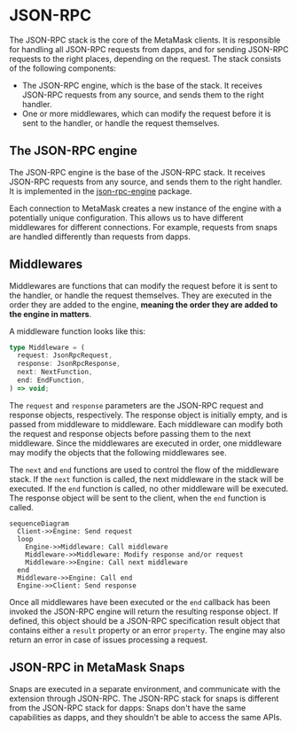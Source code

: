 # JSON-RPC

The JSON-RPC stack is the core of the MetaMask clients. It is responsible for
handling all JSON-RPC requests from dapps, and for sending JSON-RPC requests to
the right places, depending on the request. The stack consists of the following
components:

- The JSON-RPC engine, which is the base of the stack. It receives JSON-RPC
  requests from any source, and sends them to the right handler.
- One or more middlewares, which can modify the request before it is sent to the
  handler, or handle the request themselves.

## The JSON-RPC engine

The JSON-RPC engine is the base of the JSON-RPC stack. It receives JSON-RPC
requests from any source, and sends them to the right handler. It is
implemented in the [json-rpc-engine] package.

Each connection to MetaMask creates a new instance of the engine with a
potentially unique configuration. This allows us to have different middlewares
for different connections. For example, requests from snaps are handled
differently than requests from dapps.

## Middlewares

Middlewares are functions that can modify the request before it is sent to the
handler, or handle the request themselves. They are executed in the order they
are added to the engine, **meaning the order they are added to the engine in
matters**.

A middleware function looks like this:

```ts
type Middleware = (
  request: JsonRpcRequest,
  response: JsonRpcResponse,
  next: NextFunction,
  end: EndFunction,
) => void;
```

The `request` and `response` parameters are the JSON-RPC request and response
objects, respectively. The response object is initially empty, and is passed
from middleware to middleware. Each middleware can modify both the request and
response objects before passing them to the next middleware. Since the
middlewares are executed in order, one middleware may modify the objects that
the following middlewares see.

The `next` and `end` functions are used to control the flow of the middleware
stack. If the `next` function is called, the next middleware in the stack will
be executed. If the `end` function is called, no other middleware will be
executed. The response object will be sent to the client, when the `end`
function is called.

```mermaid
sequenceDiagram
  Client->>Engine: Send request
  loop
    Engine->>Middleware: Call middleware
    Middleware->>Middleware: Modify response and/or request
    Middleware->>Engine: Call next middleware
  end
  Middleware->>Engine: Call end
  Engine->>Client: Send response
```

Once all middlewares have been executed or the `end` callback has been invoked
the JSON-RPC engine will return the resulting response object. If defined, this
object should be a JSON-RPC specification result object that contains either a
`result` property or an error `property`. The engine may also return an error in
case of issues processing a request.

## JSON-RPC in MetaMask Snaps

Snaps are executed in a separate environment, and communicate with the extension
through JSON-RPC. The JSON-RPC stack for snaps is different from the JSON-RPC
stack for dapps: Snaps don't have the same capabilities as dapps, and they
shouldn't be able to access the same APIs.

[json-rpc-engine]: https://github.com/MetaMask/json-rpc-engine
